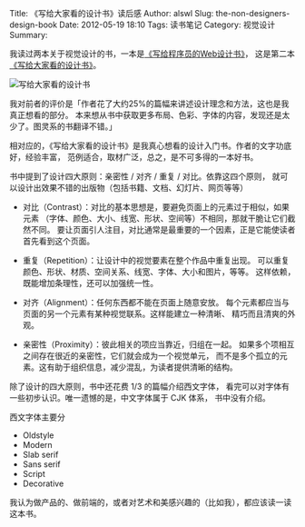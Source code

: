 Title: 《写给大家看的设计书》读后感
Author: alswl
Slug: the-non-designers-design-book
Date: 2012-05-19 18:10
Tags: 读书笔记
Category: 视觉设计
Summary: 


我读过两本关于视觉设计的书，一本是[《写给程序员的Web设计书》](http://book.douban.com/subject/6783748/)，
这是第二本[《写给大家看的设计书》](http://book.douban.com/subject/3323633/)。

![写给大家看的设计书](http://img3.douban.com/lpic/s6485795.jpg)

我对前者的评价是「作者花了大约25%的篇幅来讲述设计理念和方法，这也是我真正想看的部分。
本来想从书中获取更多布局、色彩、字体的内容，发现还是太少了。图灵系的书翻译不错。」

相对应的，《写给大家看的设计书》是我真心想看的设计入门书。作者的文字功底好，经验丰富，
范例适合，取材广泛，总之，是不可多得的一本好书。

<!-- more -->

书中提到了设计四大原则：亲密性 / 对齐 / 重复 / 对比。依靠这四个原则，
就可以设计出效果不错的出版物（包括书籍、文档、幻灯片、网页等等）

* 对比（Contrast）：对比的基本思想是，要避免页面上的元素过于相似，如果元素
（字体、颜色、大小、线宽、形状、空间等）不相同，那就干脆让它们截然不同。
要让页面引人注目，对比通常是最重要的一个因素，正是它能使读者首先看到这个页面。

* 重复（Repetition）：让设计中的视觉要素在整个作品中重复出现。
可以重复颜色、形状、材质、空间关系、线宽、字体、大小和图片，等等。
这样依赖，既能增加条理性，还可以加强统一性。

* 对齐（Alignment）：任何东西都不能在页面上随意安放。
每个元素都应当与页面的另一个元素有某种视觉联系。这样能建立一种清晰、
精巧而且清爽的外观。

* 亲密性（Proximity）：彼此相关的项应当靠近，归组在一起。
如果多个项相互之间存在很近的亲密性，它们就会成为一个视觉单元，
而不是多个孤立的元素。这有助于组织信息，减少混乱，为读者提供清晰的结构。

除了设计的四大原则，书中还花费 1/3 的篇幅介绍西文字体，
看完可以对字体有一些初步认识。唯一遗憾的是，中文字体属于 CJK 体系，
书中没有介绍。

西文字体主要分

* Oldstyle
* Modern
* Slab serif
* Sans serif
* Script
* Decorative

我认为做产品的、做前端的，或者对艺术和美感兴趣的（比如我），都应该读一读这本书。
